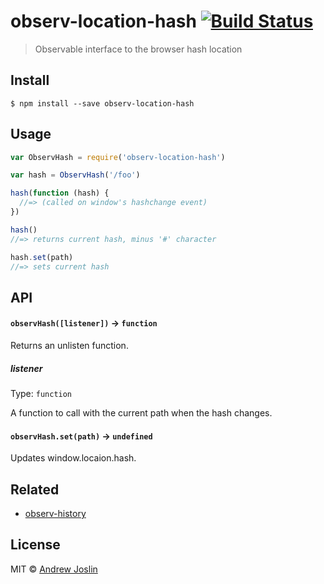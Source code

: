 # observ-location-hash [![Build Status](https://travis-ci.org/ajoslin/observ-location-hash.svg?branch=master)](https://travis-ci.org/ajoslin/observ-location-hash)

> Observable interface to the browser hash location

## Install

```
$ npm install --save observ-location-hash
```

## Usage

```js
var ObservHash = require('observ-location-hash')

var hash = ObservHash('/foo')

hash(function (hash) {
  //=> (called on window's hashchange event)
})

hash()
//=> returns current hash, minus '#' character

hash.set(path)
//=> sets current hash
```

## API

#### `observHash([listener])` -> `function`

Returns an unlisten function.

##### listener

Type: `function`

A function to call with the current path when the hash changes.

#### `observHash.set(path)` -> `undefined`

Updates window.locaion.hash.

## Related

- [observ-history](https://github.com/bendrucker/observ-history)

## License

MIT © [Andrew Joslin](http://ajoslin.com)
